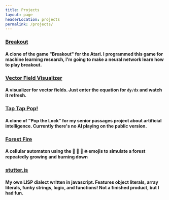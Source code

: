 ```yaml
---
title: Projects
layout: page
headerLocation: projects
permalink: /projects/
---
```


### [Breakout](/breakout)

#### A clone of the game "Breakout" for the Atari.  I programmed this game for machine learning research, I'm going to make a neural network learn how to play breakout.

### [Vector Field Visualizer](/vector-field)

#### A visualizer for vector fields.  Just enter the equation for `dy/dx` and watch it refresh.

### [Tap Tap Pop!](/tap-tap-pop)

#### A clone of "Pop the Lock" for my senior passages project about artificial intelligence. Currently there's no AI playing on the public version.

### [Forest Fire](/forest-fire)

#### A cellular automaton using the 🌲 🍂 🍁 🔥 emojis to simulate a forest repeatedly growing and burning down

### [stutter.js](http://github.com/jaywunder/stutter.js)

#### My own LISP dialect written in javascript. Features object literals, array literals, funky strings, logic, and functions!  Not a finished product, but I had fun.
